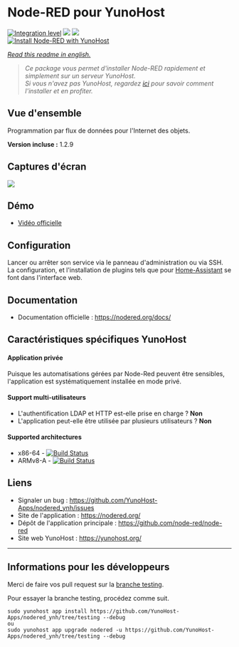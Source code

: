 # Node-RED pour YunoHost

[![Integration level](https://dash.yunohost.org/integration/nodered.svg)](https://dash.yunohost.org/appci/app/nodered) ![](https://ci-apps.yunohost.org/ci/badges/nodered.status.svg) ![](https://ci-apps.yunohost.org/ci/badges/nodered.maintain.svg)  
[![Install Node-RED with YunoHost](https://install-app.yunohost.org/install-with-yunohost.svg)](https://install-app.yunohost.org/?app=nodered)

*[Read this readme in english.](./README.md)*

> *Ce package vous permet d'installer Node-RED rapidement et simplement sur un serveur YunoHost.  
Si vous n'avez pas YunoHost, regardez [ici](https://yunohost.org/#/install) pour savoir comment l'installer et en profiter.*

## Vue d'ensemble
Programmation par flux de données pour l'Internet des objets.

**Version incluse :** 1.2.9

## Captures d'écran

![](https://camo.githubusercontent.com/01ed64b01d73046a485ea82b645a3be529c64809/687474703a2f2f6e6f64657265642e6f72672f696d616765732f6e6f64652d7265642d73637265656e73686f742e706e67)

## Démo

* [Vidéo officielle](https://youtu.be/vYreeoCoQPI)

## Configuration

Lancer ou arrêter son service via le panneau d'administration ou via SSH.
La configuration, et l'installation de plugins tels que pour [Home-Assistant](https://github.com/YunoHost-Apps/homeassistant_ynh) se font dans l'interface web.

## Documentation

* Documentation officielle : https://nodered.org/docs/

## Caractéristiques spécifiques YunoHost

#### Application privée

Puisque les automatisations gérées par Node-Red peuvent être sensibles, l'application est systématiquement installée en mode privé. 

#### Support multi-utilisateurs

* L'authentification LDAP et HTTP est-elle prise en charge ? **Non**
* L'application peut-elle être utilisée par plusieurs utilisateurs ? **Non**

#### Supported architectures

* x86-64 - [![Build Status](https://ci-apps.yunohost.org/ci/logs/nodered%20%28Apps%29.svg)](https://ci-apps.yunohost.org/ci/apps/nodered/)
* ARMv8-A - [![Build Status](https://ci-apps-arm.yunohost.org/ci/logs/nodered%20%28Apps%29.svg)](https://ci-apps-arm.yunohost.org/ci/apps/nodered/)

## Liens

 * Signaler un bug : https://github.com/YunoHost-Apps/nodered_ynh/issues
 * Site de l'application : https://nodered.org/
 * Dépôt de l'application principale : https://github.com/node-red/node-red
 * Site web YunoHost : https://yunohost.org/

---

## Informations pour les développeurs

Merci de faire vos pull request sur la [branche testing](https://github.com/YunoHost-Apps/nodered_ynh/tree/testing).

Pour essayer la branche testing, procédez comme suit.
```
sudo yunohost app install https://github.com/YunoHost-Apps/nodered_ynh/tree/testing --debug
ou
sudo yunohost app upgrade nodered -u https://github.com/YunoHost-Apps/nodered_ynh/tree/testing --debug
```

